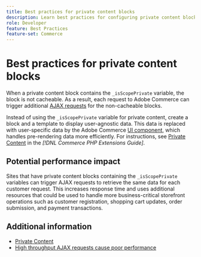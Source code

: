 ```yaml
---
title: Best practices for private content blocks
description: Learn best practices for configuring private content blocks to optimize storefront performance.
role: Developer
feature: Best Practices
feature-set: Commerce
---
```

# Best practices for private content blocks

When a private content block contains the `_isScopePrivate` variable, the block is not cacheable. As a result, each request to Adobe Commerce can trigger additional [AJAX requests](https://support.magento.com/hc/en-us/articles/360039286472-High-throughput-AJAX-requests-cause-poor-performance) for the non-cacheable blocks.

Instead of using the `_isScopePrivate` variable for private content, create a block and a template to display user-agnostic data. This data is replaced with user-specific data by the Adobe Commerce [UI component](https://glossary.magento.com/ui-component/), which handles pre-rendering data more efficiently. For instructions, see [Private Content](https://developer.adobe.com/commerce/php/development/cache/page/private-content/) in the _[!DNL Commerce PHP Extensions Guide]_.

## Potential performance impact

Sites that have private content blocks containing the `_isScopePrivate` variables can trigger AJAX requests to retrieve the same data for each customer request. This increases response time and uses additional resources that could be used to handle more business-critical storefront operations such as customer registration, shopping cart updates, order submission, and payment transactions.

## Additional information

- [Private Content](../../../performance/configuration.md#client-side-optimization-settings)
- [High throughput AJAX requests cause poor performance](https://experienceleague.adobe.com/docs/commerce-knowledge-base/kb/troubleshooting/miscellaneous/high-throughput-ajax-requests-cause-poor-performance.html)



